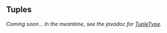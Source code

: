 ## Tuples

*Coming soon... In the meantime, see the javadoc for [TupleType].*

[TupleType]: http://docs.datastax.com/en/drivers/java/3.0/com/datastax/driver/core/TupleType.html